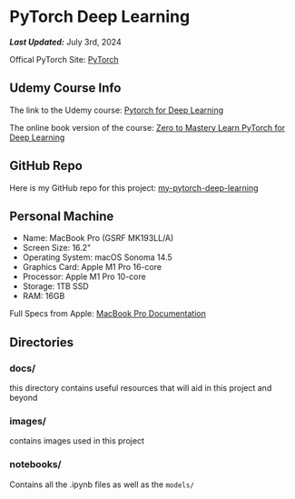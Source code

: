 # PyTorch Deep Learning

***Last Updated:*** July 3rd, 2024

Offical PyTorch Site: [PyTorch](https://pytorch.org/)

## Udemy Course Info

The link to the Udemy course: [Pytorch for Deep Learning](https://www.udemy.com/share/107xb23@WbYObDdicX7h1TnFYkgXjX7dFsSrp9q3vNjTwTG83kJOhw79FeolJaU4ssm3C-9_LA==/)

The online book version of the course: [Zero to Mastery Learn PyTorch for Deep Learning](https://www.learnpytorch.io/)

## GitHub Repo

Here is my GitHub repo for this project: [my-pytorch-deep-learning](https://github.com/josemichaelrubio/my-pytorch-deep-learning)

## Personal Machine

- Name: MacBook Pro (GSRF MK193LL/A)
- Screen Size: 16.2"
- Operating System: macOS Sonoma 14.5
- Graphics Card: Apple M1 Pro 16-core
- Processor: Apple M1 Pro 10-core
- Storage: 1TB SSD
- RAM: 16GB

Full Specs from Apple: [MacBook Pro Documentation](https://support.apple.com/en-us/111901)

## Directories

### docs/

this directory contains useful resources that will aid in this project and beyond

### images/

contains images used in this project

### notebooks/

Contains all the .ipynb files as well as the `models/`

